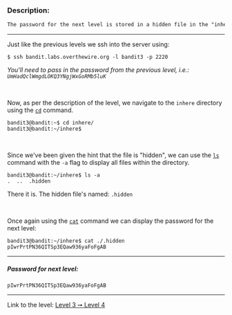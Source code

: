### Description:
```txt
The password for the next level is stored in a hidden file in the "inhere" directory.
```

---

Just like the previous levels we ssh into the server using:
```console
$ ssh bandit.labs.overthewire.org -l bandit3 -p 2220
```
_You'll need to pass in the password from the previous level, i.e.: `UmHadQclWmgdLOKQ3YNgjWxGoRMb5luK`_

<br>

Now, as per the description of the level, we navigate to the `inhere` directory using the [`cd`](https://linux.die.net/man/1/cd) command.

```console
bandit3@bandit:~$ cd inhere/
bandit3@bandit:~/inhere$
```

<br>

Since we've been given the hint that the file is "hidden", we can use the [`ls`](https://linux.die.net/man/1/ls) command with the `-a` flag to display all files within the directory.

```console
bandit3@bandit:~/inhere$ ls -a
.  ..  .hidden
```

There it is. The hidden file's named: `.hidden`

<br>

Once again using the [`cat`](https://linux.die.net/man/1/cat) command we can display the password for the next level:

```console
bandit3@bandit:~/inhere$ cat ./.hidden
pIwrPrtPN36QITSp3EQaw936yaFoFgAB
```

---

##### Password for next level:
    pIwrPrtPN36QITSp3EQaw936yaFoFgAB

---

Link to the level: [Level 3 ➙ Level 4](https://overthewire.org/wargames/bandit/bandit4.html)
